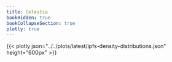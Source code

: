 ```yaml
---
title: Celestia
bookHidden: true
bookCollapseSection: true
plotly: true
---
```


{{< plotly json="../../plots/latest/ipfs-density-distributions.json" height="600px" >}}
